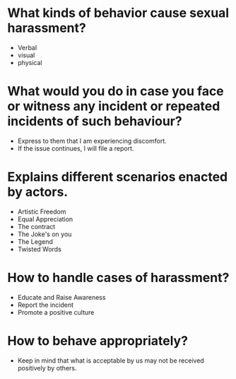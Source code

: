 # What kinds of behavior cause sexual harassment?
* Verbal
* visual
* physical

# What would you do in case you face or witness any incident or repeated incidents of such behaviour?
* Express to them that I am experiencing discomfort.
* If the issue continues, I will file a report.
# Explains different scenarios enacted by actors.
* Artistic Freedom
* Equal Appreciation
* The contract
* The Joke's on you
* The Legend
* Twisted Words
# How to handle cases of harassment?
* Educate and Raise Awareness
* Report the incident
* Promote a positive culture
# How to behave appropriately?
* Keep in mind that what is acceptable by us may not be received positively by others.
